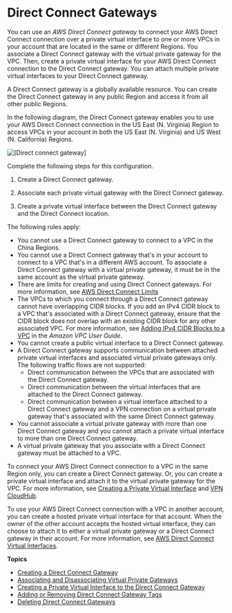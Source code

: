 # Direct Connect Gateways<a name="direct-connect-gateways"></a>

You can use an *AWS Direct Connect gateway* to connect your AWS Direct Connect connection over a private virtual interface to one or more VPCs in your account that are located in the same or different Regions\. You associate a Direct Connect gateway with the virtual private gateway for the VPC\. Then, create a private virtual interface for your AWS Direct Connect connection to the Direct Connect gateway\. You can attach multiple private virtual interfaces to your Direct Connect gateway\.

A Direct Connect gateway is a globally available resource\. You can create the Direct Connect gateway in any public Region and access it from all other public Regions\.

In the following diagram, the Direct Connect gateway enables you to use your AWS Direct Connect connection in the US East \(N\. Virginia\) Region to access VPCs in your account in both the US East \(N\. Virginia\) and US West \(N\. California\) Regions\.

![\[Direct connect gateway\]](http://docs.aws.amazon.com/directconnect/latest/UserGuide/images/dx-gateway.png)

Complete the following steps for this configuration\.

1.  Create a Direct Connect gateway\.

1. Associate each private virtual gateway with the Direct Connect gateway\.

1. Create a private virtual interface between the Direct Connect gateway and the Direct Connect location\.

The following rules apply:
+ You cannot use a Direct Connect gateway to connect to a VPC in the China Regions\.
+ You cannot use a Direct Connect gateway that's in your account to connect to a VPC that's in a different AWS account\. To associate a Direct Connect gateway with a virtual private gateway, it must be in the same account as the virtual private gateway\.
+ There are limits for creating and using Direct Connect gateways\. For more information, see [AWS Direct Connect Limits](limits.md)
+ The VPCs to which you connect through a Direct Connect gateway cannot have overlapping CIDR blocks\. If you add an IPv4 CIDR block to a VPC that's associated with a Direct Connect gateway, ensure that the CIDR block does not overlap with an existing CIDR block for any other associated VPC\. For more information, see [Adding IPv4 CIDR Blocks to a VPC](https://docs.aws.amazon.com/vpc/latest/userguide/VPC_Subnets.html#vpc-resize) in the *Amazon VPC User Guide*\.
+ You cannot create a public virtual interface to a Direct Connect gateway\.
+ A Direct Connect gateway supports communication between attached private virtual interfaces and associated virtual private gateways only\. The following traffic flows are not supported:
  + Direct communication between the VPCs that are associated with the Direct Connect gateway\.
  + Direct communication between the virtual interfaces that are attached to the Direct Connect gateway\.
  + Direct communication between a virtual interface attached to a Direct Connect gateway and a VPN connection on a virtual private gateway that's associated with the same Direct Connect gateway\.
+ You cannot associate a virtual private gateway with more than one Direct Connect gateway and you cannot attach a private virtual interface to more than one Direct Connect gateway\.
+ A virtual private gateway that you associate with a Direct Connect gateway must be attached to a VPC\.

To connect your AWS Direct Connect connection to a VPC in the same Region only, you can create a Direct Connect gateway\. Or, you can create a private virtual interface and attach it to the virtual private gateway for the VPC\. For more information, see [Creating a Private Virtual Interface](create-vif.md#create-private-vif) and [VPN CloudHub](https://docs.aws.amazon.com/vpc/latest/userguide/VPN_CloudHub.html)\.

To use your AWS Direct Connect connection with a VPC in another account, you can create a hosted private virtual interface for that account\. When the owner of the other account accepts the hosted virtual interface, they can choose to attach it to either a virtual private gateway or a Direct Connect gateway in their account\. For more information, see [AWS Direct Connect Virtual Interfaces](WorkingWithVirtualInterfaces.md)\.

**Topics**
+ [Creating a Direct Connect Gateway](create-direct-connect-gateway.md)
+ [Associating and Disassociating Virtual Private Gateways](associate-vgw-with-direct-connect-gateway.md)
+ [Creating a Private Virtual Interface to the Direct Connect Gateway](create-private-vif-for-gateway.md)
+ [Adding or Removing Direct Connect Gateway Tags](modify-tags-gateway.md)
+ [Deleting Direct Connect Gateways](delete-direct-connect-gateway.md)
